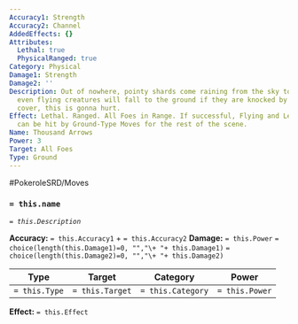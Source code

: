 ```yaml
---
Accuracy1: Strength
Accuracy2: Channel
AddedEffects: {}
Attributes:
  Lethal: true
  PhysicalRanged: true
Category: Physical
Damage1: Strength
Damage2: ''
Description: Out of nowhere, pointy shards come raining from the sky towards the foes,
  even flying creatures will fall to the ground if they are knocked by them. Take
  cover, this is gonna hurt.
Effect: Lethal. Ranged. All Foes in Range. If successful, Flying and Levitating Pokemon
  can be hit by Ground-Type Moves for the rest of the scene.
Name: Thousand Arrows
Power: 3
Target: All Foes
Type: Ground
---
```


#PokeroleSRD/Moves

### `= this.name` 
*`= this.Description`*

**Accuracy:** `= this.Accuracy1` + `= this.Accuracy2`
**Damage:** `= this.Power` `= choice(length(this.Damage1)=0, "","\+ "+ this.Damage1)` `= choice(length(this.Damage2)=0, "","\+ "+ this.Damage2)`

| Type          | Target          | Category          | Power          |
| ------------- | --------------- | ----------------  | -------------- |
| `= this.Type` | `= this.Target` | `= this.Category` | `= this.Power` | 

**Effect:** `= this.Effect`